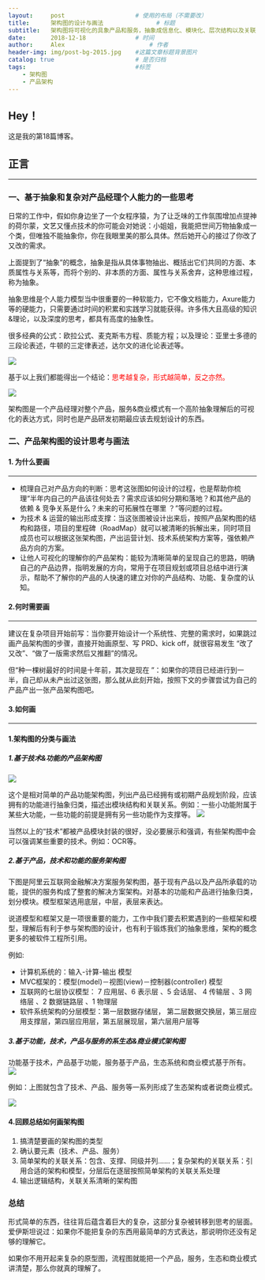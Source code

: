 ```yaml
---
layout:     post   				    # 使用的布局（不需要改）
title:      架构图的设计与画法				# 标题 
subtitle:   架构图将可视化的具象产品和服务，抽象成信息化、模块化、层次结构以及关联关系清晰的架构，并通过不同分层的交互关系、功能模块的组合、数据和信息的流转，来传递产品的业务流程、商业模式和设计思路。 #副标题
date:       2018-12-18 				# 时间
author:     Alex 						# 作者
header-img: img/post-bg-2015.jpg 	#这篇文章标题背景图片
catalog: true 						# 是否归档
tags:								#标签
    - 架构图
    - 产品架构
---
```


## Hey！
这是我的第18篇博客。
## 正言
******
### 一、基于抽象和复杂对产品经理个人能力的一些思考
日常的工作中，假如你身边坐了一个女程序猿，为了让乏味的工作氛围增加点提神的荷尔蒙，文艺又懂点技术的你可能会对她说：小姐姐，我能把世间万物抽象成一个类，但唯独不能抽象你，你在我眼里美的那么具体。然后她开心的接过了你改了又改的需求。

上面提到了“抽象”的概念，抽象是指从具体事物抽出、概括出它们共同的方面、本质属性与关系等，而将个别的、非本质的方面、属性与关系舍弃，这种思维过程，称为抽象。

抽象思维是个人能力模型当中很重要的一种软能力，它不像文档能力，Axure能力等的硬能力，只需要通过时间的积累和实践学习就能获得。许多伟大且高级的知识&理论，以及深度的思考，都具有高度的抽象性。

很多经典的公式：欧拉公式、麦克斯韦方程、质能方程；以及理论：亚里士多德的三段论表述，牛顿的三定律表述，达尔文的进化论表述等。

![](https://ws2.sinaimg.cn/large/006tNc79ly1fyxxb30l6kj30dc0523yl.jpg)

基于以上我们都能得出一个结论：<font color="red">思考越复杂，形式越简单，反之亦然。</font>

![](https://ws1.sinaimg.cn/large/006tNc79ly1fyxxc2mu3kj30pk0mfjsn.jpg)

架构图是一个产品经理对整个产品，服务&商业模式有一个高阶抽象理解后的可视化的表达方式，同时也是产品研发初期最应该去规划设计的东西。
### 二、产品架构图的设计思考与画法
#### 1. 为什么要画
***

* 梳理自己对产品方向的判断：思考这张图如何设计的过程，也是帮助你梳理“半年内自己的产品该往何处去？需求应该如何分期和落地？和其他产品的依赖 & 竞争关系是什么？未来的可拓展性在哪里 ？”等问题的过程。
* 为技术 & 运营的输出形成支撑：当这张图被设计出来后，按照产品架构图的结构和路径，项目的里程碑（RoadMap）就可以被清晰的拆解出来，同时项目成员也可以根据这张架构图，产出运营计划、技术系统架构方案等，强依赖产品方向的方案。
* 让他人可视化的理解你的产品架构：能较为清晰简单的呈现自己的思路，明确自己的产品边界，指明发展的方向，常用于在项目规划或项目总结中进行演示，帮助不了解你的产品的人快速的建立对你的产品结构、功能、复杂度的认知。

#### 2.何时需要画
***

建议在复杂项目开始前写：当你要开始设计一个系统性、完整的需求时，如果跳过画产品架构图的步骤，直接开始画原型、写 PRD、kick off，就很容易发生 “改了又改”、“做了一版需求然后又推翻”的情况。

但“种一棵树最好的时间是十年前，其次是现在 ”：如果你的项目已经进行到一半，自己却从未产出过这张图，那么就从此刻开始，按照下文的步骤尝试为自己的产品产出一张产品架构图吧。

#### 3.如何画
***

#### 1.架构图的分类与画法
##### 1.基于技术&功能的产品架构图
![](https://ws3.sinaimg.cn/large/006tNc79ly1fyxxezccfwj30h709x3z6.jpg)

这个是相对简单的产品功能架构图，列出产品已经拥有或初期产品规划阶段，应该拥有的功能进行抽象归类，描述出模块结构和关联关系。例如：一些小功能附属于某些大功能，一些功能的前提是拥有另一些功能作为支撑等。
![](https://ws2.sinaimg.cn/large/006tNc79ly1fyxxfh7qh5j30t00jpmy4.jpg)

当然以上的“技术”都被产品模块封装的很好，没必要展示和强调，有些架构图中会可以强调某些重要的技术。例如：OCR等。

##### 2.基于产品，技术和功能的服务架构图
下图是阿里云互联网金融解决方案服务架构图，基于现有产品以及产品所承载的功能，提供的服务构成了整套的解决方案架构。对基本的功能和产品进行抽象归类，划分模块。模型框架选用底层，中层，表层来表达。

说道模型和框架又是一项很重要的能力，工作中我们要去积累遇到的一些框架和模型，理解后有利于参与架构图的设计，也有利于锻炼我们的抽象思维，架构的概念更多的被软件工程所引用。

例如:

* 计算机系统的：输入-计算-输出 模型
* MVC框架的：模型(model)－视图(view)－控制器(controller) 模型
* 互联网的七层协议模型： 7 应用层、6 表示层 、5 会话层、 4 传输层 、3 网络层 、2 数据链路层 、1 物理层
* 软件系统架构的分层模型：第一层数据存储层， 第二层数据交换层，第三层应用支撑层，第四层应用层，第五层展现层，第六层用户层等

##### 3.基于功能，技术，产品与服务的系生态&商业模式架构图

功能基于技术，产品基于功能，服务基于产品，生态系统和商业模式基于所有。
![](https://ws1.sinaimg.cn/large/006tNc79ly1fyxxhs4mvij30m70cbt9v.jpg)

例如：上图就包含了技术、产品、服务等一系列形成了生态架构或者说商业模式。

![](https://ws2.sinaimg.cn/large/006tNc79ly1fyxxi4na2xj30t00jpmy4.jpg)
#### 4.回顾总结如何画架构图

1. 搞清楚要画的架构图的类型
2. 确认要元素（技术、产品、服务）
3. 简单架构的关联关系：包含、支撑、同级并列……；复杂架构的关联关系：引用合适的架构和模型，分层后在逐层按照简单架构的关联关系处理
4. 输出逻辑结构，关联关系清晰的架构图

### 总结
形式简单的东西，往往背后蕴含着巨大的复杂，这部分复杂被转移到思考的层面。爱伊斯坦说过：如果你不能把复杂的东西用最简单的方式表达，那说明你还没有足够的理解它。

如果你不用开起来复杂的原型图，流程图就能把一个产品，服务，生态和商业模式讲清楚，那么你就真的理解了。
